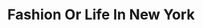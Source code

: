 ---
title: Fashion Or Life In New York
year: 1941
opening_date: 1941-03-11
closing_date: 1941-03-14
layout: productions
featured_image: 
image_caption:
image_credit:
playbill: 
category: 
Theatre: Theatre Jacksonville
Venue: Little Theatre
cast:
  Adam Trueman: Mr. Lipscomb
  Augustus Fogg: Mr. Pillsbury
  Colonel Howard: Mr. Larmoyeux
  Count Jolimaitre: Mr. Perry
  Gertrude Hubbell: Miss Lippman
  Millinette: Miss Zink
  Mr. Tiffany: Mr. May
  Mrs. Tiffany: Mrs. Foster
  Mrs. Tiffany's Guest:
    - Miss Carswell
    - Miss H. Foster
    - Miss. M. Foster
    - Mrs. Kilbrie
  Prudence: Mrs. Meischner
  Seraphine Tiffany: Miss Osborne
  Snobson: Mr. Devlin
  T. Tennyson Twinkle: Mr. Blitch
  Zeke: Mr. Hollahan
crew:
  Director: John Temple Gilmer
  Lighting: Mr. Pillsbury
  Make-up:
    - Miss Masters
    - Miss Runyon
    - Mr. Morrell
  Production Design: Mr. Gilmore
  Prompting: Miss Goshorn
  Props:
    - Miss O'Brien
    - Mrs. Godshalk
    - Mrs. Hulett
  Scenery:
    - Miss Carswell
    - Miss Edwards
    - Miss Goshorn
    - Miss McMurray
    - Miss Spelvin
    - Mr. Harriss
    - Mr. Hoagland
    - Mr. Lehman
    - Mr. Pillsbury
    - Mrs. Godshalk
    - Mrs. Horn
  Stage Manager: Mr. Hoagland
  Music:
    - Mr. Crowley
    - Mrs. Killbride
orchestra:
external_links:
---